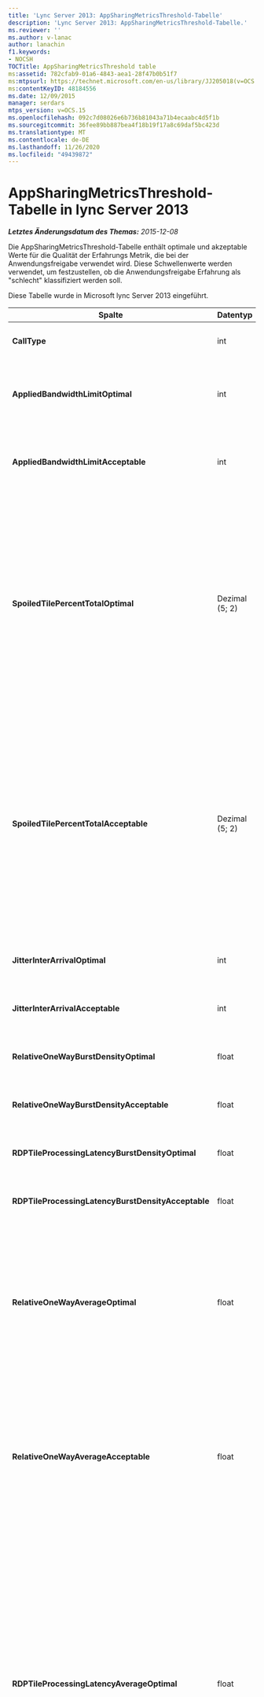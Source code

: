```yaml
---
title: 'Lync Server 2013: AppSharingMetricsThreshold-Tabelle'
description: 'Lync Server 2013: AppSharingMetricsThreshold-Tabelle.'
ms.reviewer: ''
ms.author: v-lanac
author: lanachin
f1.keywords:
- NOCSH
TOCTitle: AppSharingMetricsThreshold table
ms:assetid: 782cfab9-01a6-4843-aea1-28f47b0b51f7
ms:mtpsurl: https://technet.microsoft.com/en-us/library/JJ205018(v=OCS.15)
ms:contentKeyID: 48184556
ms.date: 12/09/2015
manager: serdars
mtps_version: v=OCS.15
ms.openlocfilehash: 092c7d08026e6b736b81043a71b4ecaabc4d5f1b
ms.sourcegitcommit: 36fee89bb887bea4f18b19f17a8c69daf5bc423d
ms.translationtype: MT
ms.contentlocale: de-DE
ms.lasthandoff: 11/26/2020
ms.locfileid: "49439872"
---
```

# <a name="appsharingmetricsthreshold-table-in-lync-server-2013"></a>AppSharingMetricsThreshold-Tabelle in lync Server 2013

<div data-xmlns="http://www.w3.org/1999/xhtml">

<div class="topic" data-xmlns="http://www.w3.org/1999/xhtml" data-msxsl="urn:schemas-microsoft-com:xslt" data-cs="https://msdn.microsoft.com/">

<div data-asp="https://msdn2.microsoft.com/asp">



</div>

<div id="mainSection">

<div id="mainBody">

<span> </span>

_**Letztes Änderungsdatum des Themas:** 2015-12-08_

Die AppSharingMetricsThreshold-Tabelle enthält optimale und akzeptable Werte für die Qualität der Erfahrungs Metrik, die bei der Anwendungsfreigabe verwendet wird. Diese Schwellenwerte werden verwendet, um festzustellen, ob die Anwendungsfreigabe Erfahrung als "schlecht" klassifiziert werden soll.

Diese Tabelle wurde in Microsoft lync Server 2013 eingeführt.


<table>
<colgroup>
<col style="width: 25%" />
<col style="width: 25%" />
<col style="width: 25%" />
<col style="width: 25%" />
</colgroup>
<thead>
<tr class="header">
<th><strong>Spalte</strong></th>
<th><strong>Datentyp</strong></th>
<th><strong>Schlüssel/Index</strong></th>
<th><strong>Details</strong></th>
</tr>
</thead>
<tbody>
<tr class="odd">
<td><p><strong>CallType</strong></p></td>
<td><p>int</p></td>
<td><p>Primary</p></td>
<td><p>Der Typ des Anrufs, der getätigt wurde.</p></td>
</tr>
<tr class="even">
<td><p><strong>AppliedBandwidthLimitOptimal</strong></p></td>
<td><p>int</p></td>
<td></td>
<td><p>Optimale Bandbreitenbeschränkung bei der Anwendungsfreigabe. Der Standardwert ist 1 Million.</p></td>
</tr>
<tr class="odd">
<td><p><strong>AppliedBandwidthLimitAcceptable</strong></p></td>
<td><p>int</p></td>
<td></td>
<td><p>Zulässige Bandbreitenbeschränkung für die Anwendungsfreigabe. Der Standardwert ist 500000.</p></td>
</tr>
<tr class="even">
<td><p><strong>SpoiledTilePercentTotalOptimal</strong></p></td>
<td><p>Dezimal (5; 2)</p></td>
<td></td>
<td><p>Optimaler Prozentsatz für "verwöhnte" Kacheln für die Klassifizierung einer Anwendungsfreigabe Qualität. Dieser Wert ist der Prozentsatz des Inhalts des mitbenutzenden, der den Betrachter nicht erreicht hat. Inhalte werden möglicherweise verworfen (oder verdorben), wenn der mitbenutzende die Kacheln aus der grafikquelle abwirft oder die ASMCU-Kacheln Kacheln von Sharer abwirft. Der Standardwert ist 11 Prozent.</p></td>
</tr>
<tr class="odd">
<td><p><strong>SpoiledTilePercentTotalAcceptable</strong></p></td>
<td><p>Dezimal (5; 2)</p></td>
<td></td>
<td><p>cceptable-Prozentsatz für "verdorbene" Kacheln für die Klassifizierung einer Anwendungsfreigabe Qualität. Dieser Wert ist der Prozentsatz des Inhalts des mitbenutzenden, der den Betrachter nicht erreicht hat. Inhalte werden möglicherweise verworfen (oder verdorben), wenn der mitbenutzende die Kacheln aus der grafikquelle abwirft oder die ASMCU-Kacheln Kacheln von Sharer abwirft. Der Standardwert ist 36 Prozent.</p></td>
</tr>
<tr class="even">
<td><p><strong>JitterInterArrivalOptimal</strong></p></td>
<td><p>int</p></td>
<td></td>
<td><p>Diese Spalte wird in Microsoft lync Server 2013 nicht verwendet.</p></td>
</tr>
<tr class="odd">
<td><p><strong>JitterInterArrivalAcceptable</strong></p></td>
<td><p>int</p></td>
<td></td>
<td><p>Diese Spalte wird in Microsoft lync Server 2013 nicht verwendet.</p></td>
</tr>
<tr class="even">
<td><p><strong>RelativeOneWayBurstDensityOptimal</strong></p></td>
<td><p>float</p></td>
<td></td>
<td><p>Diese Spalte wird in Microsoft lync Server 2013 nicht verwendet.</p></td>
</tr>
<tr class="odd">
<td><p><strong>RelativeOneWayBurstDensityAcceptable</strong></p></td>
<td><p>float</p></td>
<td></td>
<td><p>Diese Spalte wird in Microsoft lync Server 2013 nicht verwendet.</p></td>
</tr>
<tr class="even">
<td><p><strong>RDPTileProcessingLatencyBurstDensityOptimal</strong></p></td>
<td><p>float</p></td>
<td></td>
<td><p>Diese Spalte wird in Microsoft lync Server 2013 nicht verwendet.</p></td>
</tr>
<tr class="odd">
<td><p><strong>RDPTileProcessingLatencyBurstDensityAcceptable</strong></p></td>
<td><p>float</p></td>
<td></td>
<td><p>Diese Spalte wird in Microsoft lync Server 2013 nicht verwendet.</p></td>
</tr>
<tr class="even">
<td><p><strong>RelativeOneWayAverageOptimal</strong></p></td>
<td><p>float</p></td>
<td></td>
<td><p>Optimaler Wert für die relative unidirektionale Verzögerung zwischen den beiden Medien Endpunkten, die an der Anwendungsfreigabe beteiligt sind. Dies ist ein Single-Hop-Latenzmaß. Der Standardwert ist 1,0 Sekunden.</p>
<p>Die Spalte wurde in Microsoft lync Server 2013 eingeführt.</p></td>
</tr>
<tr class="odd">
<td><p><strong>RelativeOneWayAverageAcceptable</strong></p></td>
<td><p>float</p></td>
<td></td>
<td><p>Optimaler Wert für die relative unidirektionale Verzögerung zwischen den beiden Medien Endpunkten, die an der Anwendungsfreigabe beteiligt sind. Dies ist ein Single-Hop-Latenzmaß. Der Standardwert ist 1,75 Sekunden.</p>
<p>Die Spalte wurde in Microsoft lync Server 2013 eingeführt.</p></td>
</tr>
<tr class="even">
<td><p><strong>RDPTileProcessingLatencyAverageOptimal</strong></p></td>
<td><p>float</p></td>
<td></td>
<td><p>Optimaler Wert der durchschnittlichen Verarbeitungs Wartezeit für RDP-Kacheln auf dem AS-Konferenz Server über die Dauer der Anzeige Sitzung. Latenz ist der Zeitunterschied zwischen dem Codieren des Start Frames auf dem Server (Sharer oder MCU, je nach Szenario) und dem gleichen Start Frame im Viewer.</p>
<p>Ein hoher Durchschnitt zeigt eine längere Verzögerung bei der Anzeige an. Ein überlasteter Konferenzserver zeigt gegebenenfalls höhere durchschnittliche Verzögerungen an. Der Standardwert ist 200M.</p>
<p>Die Spalte wurde in Microsoft lync Server 2013 eingeführt.</p></td>
</tr>
<tr class="odd">
<td><p><strong>RDPTileProcessingLatencyAverageAcceptable</strong></p></td>
<td><p>float</p></td>
<td></td>
<td><p>Akzeptabler Wert der durchschnittlichen Verarbeitungs Wartezeit für RDP-Kacheln auf dem AS-Konferenz Server über die Dauer der Anzeige Sitzung. Latenz ist der Zeitunterschied zwischen dem Codieren des Start Frames auf dem Server (Sharer oder MCU, je nach Szenario) und dem gleichen Start Frame im Viewer.</p>
<p>Ein hoher Durchschnitt zeigt eine längere Verzögerung bei der Anzeige an. Ein überlasteter Konferenzserver zeigt gegebenenfalls höhere durchschnittliche Verzögerungen an. Der Standardwert ist 200M.</p>
<p>Die Spalte wurde in Microsoft lync Server 2013 eingeführt.</p></td>
</tr>
</tbody>
</table>


</div>

<span> </span>

</div>

</div>

</div>

